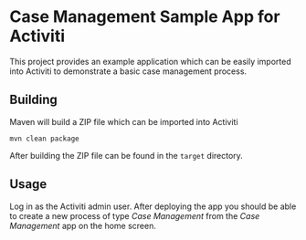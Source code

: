 Case Management Sample App for Activiti
=======================================

This project provides an example application which can be easily imported into Activiti to demonstrate a basic case management process.

Building
--------

Maven will build a ZIP file which can be imported into Activiti

    mvn clean package

After building the ZIP file can be found in the `target` directory.

Usage
-----

Log in as the Activiti admin user. After deploying the app you should be able to create a new process of type _Case Management_ from the _Case Management_ app on the home screen.
